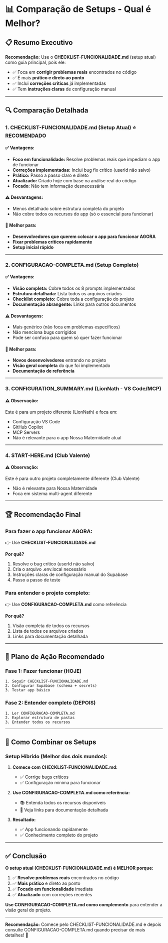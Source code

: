 # 📊 Comparação de Setups - Qual é Melhor?

## 📋 Resumo Executivo

**Recomendação:** Use o **CHECKLIST-FUNCIONALIDADE.md** (setup atual) como guia principal, pois ele:
- ✅ Foca em **corrigir problemas reais** encontrados no código
- ✅ É mais **prático e direto ao ponto**
- ✅ Inclui **correções críticas** já implementadas
- ✅ Tem **instruções claras** de configuração manual

---

## 🔍 Comparação Detalhada

### 1. **CHECKLIST-FUNCIONALIDADE.md** (Setup Atual) ⭐ RECOMENDADO

#### ✅ Vantagens:
- **Foco em funcionalidade:** Resolve problemas reais que impediam o app de funcionar
- **Correções implementadas:** Inclui bug fix crítico (userId não salvo)
- **Prático:** Passo a passo claro e direto
- **Atualizado:** Criado hoje com base na análise real do código
- **Focado:** Não tem informação desnecessária

#### ⚠️ Desvantagens:
- Menos detalhado sobre estrutura completa do projeto
- Não cobre todos os recursos do app (só o essencial para funcionar)

#### 🎯 Melhor para:
- **Desenvolvedores que querem colocar o app para funcionar AGORA**
- **Fixar problemas críticos rapidamente**
- **Setup inicial rápido**

---

### 2. **CONFIGURACAO-COMPLETA.md** (Setup Completo)

#### ✅ Vantagens:
- **Visão completa:** Cobre todos os 8 prompts implementados
- **Estrutura detalhada:** Lista todos os arquivos criados
- **Checklist completo:** Cobre toda a configuração do projeto
- **Documentação abrangente:** Links para outros documentos

#### ⚠️ Desvantagens:
- Mais genérico (não foca em problemas específicos)
- Não menciona bugs corrigidos
- Pode ser confuso para quem só quer fazer funcionar

#### 🎯 Melhor para:
- **Novos desenvolvedores** entrando no projeto
- **Visão geral completa** do que foi implementado
- **Documentação de referência**

---

### 3. **CONFIGURATION_SUMMARY.md** (LionNath - VS Code/MCP)

#### ⚠️ Observação:
Este é para um projeto diferente (LionNath) e foca em:
- Configuração VS Code
- GitHub Copilot
- MCP Servers
- Não é relevante para o app Nossa Maternidade atual

---

### 4. **START-HERE.md** (Club Valente)

#### ⚠️ Observação:
Este é para outro projeto completamente diferente (Club Valente)
- Não é relevante para Nossa Maternidade
- Foca em sistema multi-agent diferente

---

## 🏆 Recomendação Final

### **Para fazer o app funcionar AGORA:**
👉 Use **CHECKLIST-FUNCIONALIDADE.md**

**Por quê?**
1. Resolve o bug crítico (userId não salvo)
2. Cria o arquivo .env.local necessário
3. Instruções claras de configuração manual do Supabase
4. Passo a passo de teste

### **Para entender o projeto completo:**
👉 Use **CONFIGURACAO-COMPLETA.md** como referência

**Por quê?**
1. Visão completa de todos os recursos
2. Lista de todos os arquivos criados
3. Links para documentação detalhada

---

## 📝 Plano de Ação Recomendado

### **Fase 1: Fazer funcionar (HOJE)**
```
1. Seguir CHECKLIST-FUNCIONALIDADE.md
2. Configurar Supabase (schema + secrets)
3. Testar app básico
```

### **Fase 2: Entender completo (DEPOIS)**
```
1. Ler CONFIGURACAO-COMPLETA.md
2. Explorar estrutura de pastas
3. Entender todos os recursos
```

---

## 🔄 Como Combinar os Setups

### **Setup Híbrido (Melhor dos dois mundos):**

1. **Comece com CHECKLIST-FUNCIONALIDADE.md:**
   - ✅ Corrige bugs críticos
   - ✅ Configuração mínima para funcionar

2. **Use CONFIGURACAO-COMPLETA.md como referência:**
   - 📚 Entenda todos os recursos disponíveis
   - 🔗 Veja links para documentação detalhada

3. **Resultado:**
   - ✅ App funcionando rapidamente
   - ✅ Conhecimento completo do projeto

---

## ✅ Conclusão

**O setup atual (CHECKLIST-FUNCIONALIDADE.md) é MELHOR porque:**

1. ✅ **Resolve problemas reais** encontrados no código
2. ✅ **Mais prático** e direto ao ponto
3. ✅ **Focado em funcionalidade** imediata
4. ✅ **Atualizado** com correções recentes

**Use CONFIGURACAO-COMPLETA.md como complemento** para entender a visão geral do projeto.

---

**Recomendação:** Comece pelo CHECKLIST-FUNCIONALIDADE.md e depois consulte CONFIGURACAO-COMPLETA.md quando precisar de mais detalhes! 🚀
